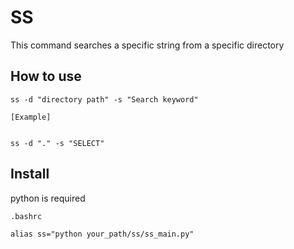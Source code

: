# SS

This command searches a specific string from a specific directory

## How to use

```
ss -d "directory path" -s "Search keyword"

[Example]


ss -d "." -s "SELECT"
```


## Install

python is required

```
.bashrc

alias ss="python your_path/ss/ss_main.py"

```
